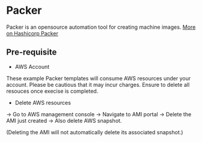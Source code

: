 # Packer 

Packer is an opensource automation tool for creating machine images. 
[More on Hashicorp Packer](https://developer.hashicorp.com/packer/docs/intro)

## Pre-requisite 
- AWS Account

These example Packer templates will consume AWS resources under your account. Please be cautious that it may incur charges. Ensure to delete all resouces once execise is completed. 

- Delete AWS resources

-> Go to AWS management console
-> Navigate to AMI portal 
-> Delete the AMI just created 
-> Also delete AWS snapshot. 

(Deleting the AMI will not automatically delete its associated snapshot.)
